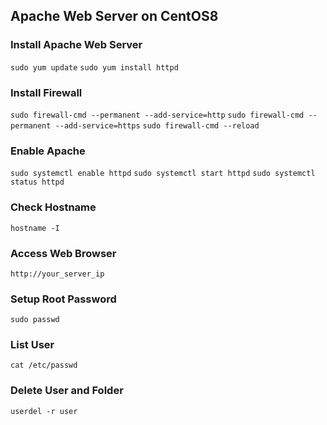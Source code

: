 ## Apache Web Server on CentOS8

### Install Apache Web Server

`sudo yum update`
`sudo yum install httpd`

### Install Firewall

`sudo firewall-cmd --permanent --add-service=http`
`sudo firewall-cmd --permanent --add-service=https`
`sudo firewall-cmd --reload`

### Enable Apache

`sudo systemctl enable httpd`
`sudo systemctl start httpd`
`sudo systemctl status httpd`

### Check Hostname

`hostname -I`

### Access Web Browser

`http://your_server_ip`

### Setup Root Password
`sudo passwd`

### List User
`cat /etc/passwd`

### Delete User and Folder
`userdel -r user`
